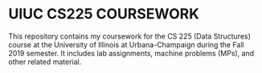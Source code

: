 # UIUC CS225 COURSEWORK
This repository contains my coursework for the CS 225 (Data Structures) course at the University of Illinois at Urbana-Champaign during the Fall 2019 semester. It includes lab assignments, machine problems (MPs), and other related material.